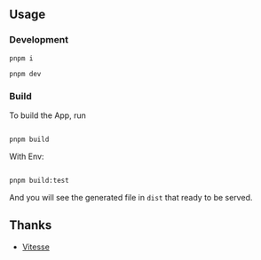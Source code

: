 ## Usage

### Development

```
pnpm i

pnpm dev

```

### Build

To build the App, run

```bash

pnpm build

```

With Env:

```bash

pnpm build:test

```

And you will see the generated file in `dist` that ready to be served.

## Thanks

- [Vitesse](https://github.com/antfu/vitesse)
